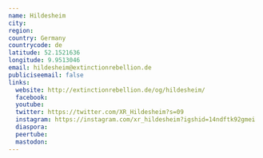 ```yaml
---
name: Hildesheim
city:
region:
country: Germany
countrycode: de
latitude: 52.1521636
longitude: 9.9513046
email: hildesheim@extinctionrebellion.de
publiciseemail: false
links:
  website: http://extinctionrebellion.de/og/hildesheim/
  facebook:
  youtube:
  twitter: https://twitter.com/XR_Hildesheim?s=09
  instagram: https://instagram.com/xr_hildesheim?igshid=14ndftk92gmei
  diaspora:
  peertube:
  mastodon:
---
```

